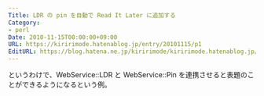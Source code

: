 ```yaml
---
Title: LDR の pin を自動で Read It Later に追加する
Category:
- perl
Date: 2010-11-15T00:00:00+09:00
URL: https://kiririmode.hatenablog.jp/entry/20101115/p1
EditURL: https://blog.hatena.ne.jp/kiririmode/kiririmode.hatenablog.jp/atom/entry/8454420450078211399
---
```



というわけで、WebService::LDR と WebService::Pin を連携させると表題のことができるようになるという例。

<script src="https://gist.github.com/701890.js"> </script>
